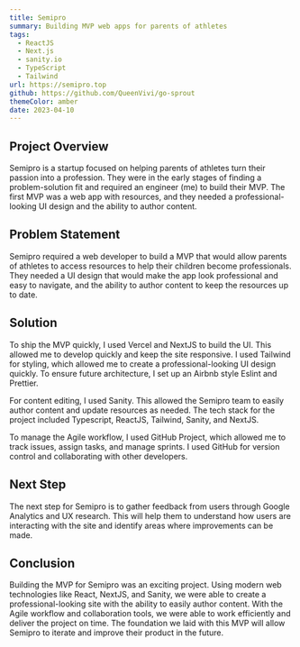 ```yaml
---
title: Semipro
summary: Building MVP web apps for parents of athletes
tags:
  - ReactJS
  - Next.js
  - sanity.io
  - TypeScript
  - Tailwind
url: https://semipro.top
github: https://github.com/QueenVivi/go-sprout
themeColor: amber
date: 2023-04-10
---
```


## Project Overview

Semipro is a startup focused on helping parents of athletes turn their passion into a profession. They were in the early stages of finding a problem-solution fit and required an engineer (me) to build their MVP. The first MVP was a web app with resources, and they needed a professional-looking UI design and the ability to author content.

## Problem Statement

Semipro required a web developer to build a MVP that would allow parents of athletes to access resources to help their children become professionals. They needed a UI design that would make the app look professional and easy to navigate, and the ability to author content to keep the resources up to date.

## Solution

To ship the MVP quickly, I used Vercel and NextJS to build the UI. This allowed me to develop quickly and keep the site responsive. I used Tailwind for styling, which allowed me to create a professional-looking UI design quickly. To ensure future architecture, I set up an Airbnb style Eslint and Prettier.

For content editing, I used Sanity. This allowed the Semipro team to easily author content and update resources as needed. The tech stack for the project included Typescript, ReactJS, Tailwind, Sanity, and NextJS.

To manage the Agile workflow, I used GitHub Project, which allowed me to track issues, assign tasks, and manage sprints. I used GitHub for version control and collaborating with other developers.

## Next Step

The next step for Semipro is to gather feedback from users through Google Analytics and UX research. This will help them to understand how users are interacting with the site and identify areas where improvements can be made.

## Conclusion

Building the MVP for Semipro was an exciting project. Using modern web technologies like React, NextJS, and Sanity, we were able to create a professional-looking site with the ability to easily author content. With the Agile workflow and collaboration tools, we were able to work efficiently and deliver the project on time. The foundation we laid with this MVP will allow Semipro to iterate and improve their product in the future.
